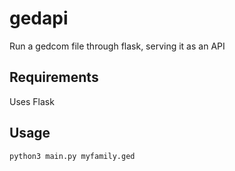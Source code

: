 # gedapi
Run a gedcom file through flask, serving it as an API

## Requirements
Uses Flask

## Usage

```
python3 main.py myfamily.ged
```
